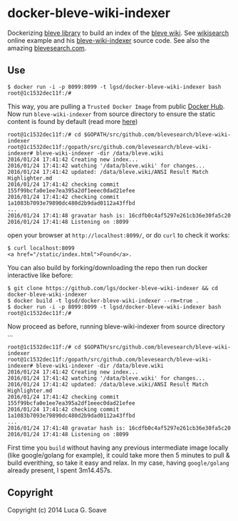 docker-bleve-wiki-indexer 
=========================

Dockerizing [bleve library](https://github.com/blevesearch/bleve) to build an index of the [bleve wiki](https://github.com/blevesearch/bleve/wiki). See [wikisearch](http://wikisearch.blevesearch.com/search/) online example and his [bleve-wiki-indexer](https://github.com/blevesearch/bleve-wiki-indexer) source code. See also the amazing [blevesearch.com](http://www.blevesearch.com/). 

## Use 

    $ docker run -i -p 8099:8099 -t lgsd/docker-bleve-wiki-indexer bash
    root@1c1532dec11f:/#

This way, you are pulling a `Trusted Docker Image` from public [Docker Hub](https://registry.hub.docker.com/u/lgsd/docker-bleve-wiki-indexer/). Now run `bleve-wiki-indexer` from source directory to ensure the static content is found by default (read more [here](https://github.com/blevesearch/bleve-wiki-indexer))

    root@1c1532dec11f:/# cd $GOPATH/src/github.com/blevesearch/bleve-wiki-indexer
    root@1c1532dec11f:/gopath/src/github.com/blevesearch/bleve-wiki-indexer# bleve-wiki-indexer -dir /data/bleve.wiki
    2016/01/24 17:41:42 Creating new index...
    2016/01/24 17:41:42 watching '/data/bleve.wiki' for changes...
    2016/01/24 17:41:42 updated: /data/bleve.wiki/ANSI Result Match Highlighter.md
    2016/01/24 17:41:42 checking commit 155f99bcfa0e1ee7ea395a2df1eeec0dad21efee
    2016/01/24 17:41:42 checking commit 1a1083b7093e79890dc480d2b9dad0112a43ffbd
    ...
    2016/01/24 17:41:48 gravatar hash is: 16cdfb0c4af5297e261cb36e30fa5c20
    2016/01/24 17:41:48 Listening on :8099

open your browser at  `http://localhost:8099/`, or do `curl` to check it works:

    $ curl localhost:8099
    <a href="/static/index.html">Found</a>.

You can also build by forking/downloading the repo then run docker interactive like before:

    $ git clone https://github.com/lgs/docker-bleve-wiki-indexer && cd docker-bleve-wiki-indexer
    $ docker build -t lgsd/docker-bleve-wiki-indexer --rm=true .
    $ docker run -i -p 8099:8099 -t lgsd/docker-bleve-wiki-indexer bash
    root@1c1532dec11f:/#

Now proceed as before, running bleve-wiki-indexer from source directory ...

    root@1c1532dec11f:/# cd $GOPATH/src/github.com/blevesearch/bleve-wiki-indexer
    root@1c1532dec11f:/gopath/src/github.com/blevesearch/bleve-wiki-indexer# bleve-wiki-indexer -dir /data/bleve.wiki
    2016/01/24 17:41:42 Creating new index...
    2016/01/24 17:41:42 watching '/data/bleve.wiki' for changes...
    2016/01/24 17:41:42 updated: /data/bleve.wiki/ANSI Result Match Highlighter.md
    2016/01/24 17:41:42 checking commit 155f99bcfa0e1ee7ea395a2df1eeec0dad21efee
    2016/01/24 17:41:42 checking commit 1a1083b7093e79890dc480d2b9dad0112a43ffbd
    ...
    2016/01/24 17:41:48 gravatar hash is: 16cdfb0c4af5297e261cb36e30fa5c20
    2016/01/24 17:41:48 Listening on :8099

First time you `build` without having any previous intermediate image locally (like google/golang for example), it could take more then 5 minutes to pull & build everithing, so take it easy and relax. In my case, having `google/golang` already present, I spent 3m14.457s.

## Copyright

Copyright (c) 2014 Luca G. Soave
